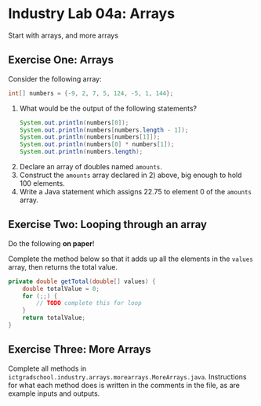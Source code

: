 Industry Lab 04a: Arrays
======
Start with arrays, and more arrays 
## Exercise One: Arrays

Consider the following array:
```java
int[] numbers = {-9, 2, 7, 5, 124, -5, 1, 144};
```
1. What would be the output of the following statements?
    ```java
    System.out.println(numbers[0]);
    System.out.println(numbers[numbers.length - 1]);
    System.out.println(numbers[numbers[1]]);
    System.out.println(numbers[0] * numbers[1]);
    System.out.println(numbers.length);
    ```
2. Declare an array of doubles named `amounts`.
3. Construct the `amounts` array declared in 2) above, big enough to hold 100 elements.
4. Write a Java statement which assigns 22.75 to element 0 of the `amounts` array.

## Exercise Two: Looping through an array
Do the following **on paper**!

Complete the method below so that it adds up all the elements in the `values` array, then returns the total value.

```java
private double getTotal(double[] values) {
    double totalValue = 0;
    for (;;) {
        // TODO complete this for loop
    }
    return totalValue;
}
```

## Exercise Three: More Arrays
Complete all methods in `ictgradschool.industry.arrays.morearrays.MoreArrays.java`. Instructions for what each method does is written in the comments in the file, as are example inputs and outputs.
